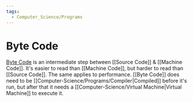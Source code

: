 ```yaml
---
tags:
  - Computer_Science/Programs
---
```

# Byte Code
[Byte Code](Byte%20Code.md) is an intermediate step between [[Source Code]] & [[Machine Code]]. It's easier to read than [[Machine Code]], but harder to read than [[Source Code]]. The same applies to performance.
[[Byte Code]] does need to be [[Computer-Science/Programs/Compiler|Compiled]] before it's run, but after that it needs a [[Computer-Science/Virtual Machine|Virtual Machine]] to execute it.